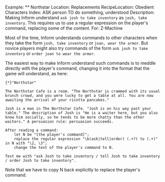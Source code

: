 Example: ** Northstar
Location: Replacements
RecipeLocation: Obedient Characters
Index: ASK person TO do something, understood
Description: Making Inform understand ``ask josh to take inventory`` as ``josh, take inventory``. This requires us to use a regular expression on the player's command, replacing some of the content.
For: Z-Machine

  
Most of the time, Inform understands commands to other characters when they take the form ``josh, take inventory`` or ``joan, wear the armor``. But novice players might also try commands of the form ``ask josh to take inventory`` or ``order joan to wear the armor``.

  
The easiest way to make Inform understand such commands is to meddle directly with the player's command, changing it into the format that the game will understand, as here:

  

``` inform7
{*}"Northstar"

The Northstar Cafe is a room. "The Northstar is crammed with its usual brunch crowd, and you were lucky to get a table at all. You are now awaiting the arrival of your ricotta pancakes."

Josh is a man in The Northstar Cafe. "Josh is on his way past your table." The description of Josh is "He is a waiter here, but you also know him socially, so he tends to be more chatty than the other waiters." A persuasion rule: persuasion succeeds.

After reading a command:
	let N be "[the player's command]";
	replace the regular expression "\b(ask|tell|order) (.+?) to (.+)" in N with "\2, \3";
	change the text of the player's command to N.

Test me with "ask Josh to take inventory / tell Josh to take inventory / order Josh to take inventory".
```

  
Note that we have to copy N back explicitly to replace the player's command.

